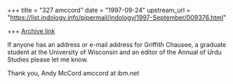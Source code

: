 +++
title = "327 amccord"
date = "1997-09-24"
upstream_url = "https://list.indology.info/pipermail/indology/1997-September/009376.html"

+++
[Archive link](https://list.indology.info/pipermail/indology/1997-September/009376.html)

If anyone has an address or e-mail address for Griffith Chausee, a
graduate student at the University of Wisconsin and an editor of the
Annual of Urdu Studies please let me know.

Thank you,
Andy McCord
amccord at ibm.net



